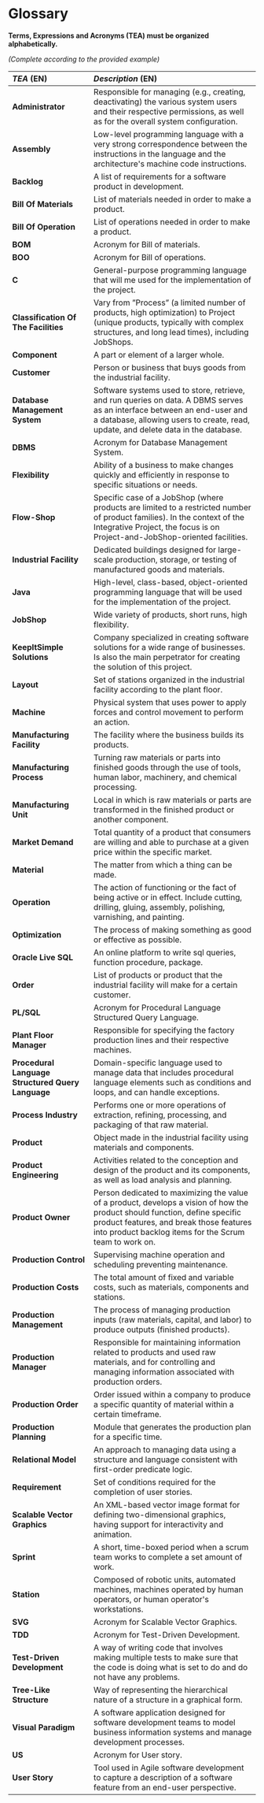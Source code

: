 # Glossary

**Terms, Expressions and Acronyms (TEA) must be organized alphabetically.**

_(Complete according to the provided example)_

| **_TEA_** (EN)                                    | **_Description_** (EN)                                                                                                                                                                                                            |                                       
|:--------------------------------------------------|:----------------------------------------------------------------------------------------------------------------------------------------------------------------------------------------------------------------------------------|
| **Administrator**                                 | Responsible for managing (e.g., creating, deactivating) the various system users and their respective permissions, as well as for the overall system configuration.                                                               |
| **Assembly**                                      | Low-level programming language with a very strong correspondence between the instructions in the language and the architecture's machine code instructions.                                                                       |
| **Backlog**                                       | A list of requirements for a software product in development.                                                                                                                                                                     |
| **Bill Of Materials**                             | List of materials needed in order to make a product.                                                                                                                                                                              |
| **Bill Of Operation**                             | List of operations needed in order to make a product.                                                                                                                                                                             |                                                                                                                                            
| **BOM**                                           | Acronym for Bill of materials.                                                                                                                                                                                                    |
| **BOO**                                           | Acronym for Bill of operations.                                                                                                                                                                                                   |
| **C**                                             | General-purpose programming language that will me used for the implementation of the project.                                                                                                                                     |
| **Classification Of The Facilities**              | Vary from ”Process” (a limited number of products, high optimization) to Project (unique products, typically with complex structures, and long lead times), including JobShops.                                                   |
| **Component**                                     | A part or element of a larger whole.                                                                                                                                                                                              |
| **Customer**                                      | Person or business that buys goods from the industrial facility.                                                                                                                                                                  |
| **Database Management System**                    | Software systems used to store, retrieve, and run queries on data. A DBMS serves as an interface between an end-user and a database, allowing users to create, read, update, and delete data in the database.                     |
| **DBMS**                                          | Acronym for Database Management System.                                                                                                                                                                                           |
| **Flexibility**                                   | Ability of a business to make changes quickly and efficiently in response to specific situations or needs.                                                                                                                        |
| **Flow-Shop**                                     | Specific case of a JobShop (where products are limited to a restricted number of product families).  In the context of the Integrative Project, the focus is on Project-and-JobShop-oriented facilities.                          |
| **Industrial Facility**                           | Dedicated buildings designed for large-scale production, storage, or testing of manufactured goods and materials.                                                                                                                 |
| **Java**                                          | High-level, class-based, object-oriented programming language that will be used for the implementation of the project.                                                                                                            |     
| **JobShop**                                       | Wide variety of products, short runs, high flexibility.                                                                                                                                                                           |
| **KeepItSimple Solutions**                        | Company specialized in creating software solutions for a wide range of businesses. Is also the main perpetrator for creating the solution of this project.                                                                        |                                                                    |
| **Layout**                                        | Set of stations organized in the industrial facility according to the plant floor.                                                                                                                                                |
| **Machine**                                       | Physical system that uses power to apply forces and control movement to perform an action.                                                                                                                                        |
| **Manufacturing Facility**                        | The facility where the business builds its products.                                                                                                                                                                              |
| **Manufacturing Process**                         | Turning raw materials or parts into finished goods through the use of tools, human labor, machinery, and chemical processing.                                                                                                     |
| **Manufacturing Unit**                            | Local in which is raw materials or parts are transformed in the finished product or another component.                                                                                                                            |
| **Market Demand**                                 | Total quantity of a product that consumers are willing and able to purchase at a given price within the specific market.                                                                                                          |
| **Material**                                      | The matter from which a thing can be made.                                                                                                                                                                                        |
| **Operation**                                     | The action of functioning or the fact of being active or in effect. Include cutting, drilling, gluing, assembly, polishing, varnishing, and painting.                                                                             |
| **Optimization**                                  | The process of making something as good or effective as possible.                                                                                                                                                                 |
| **Oracle Live SQL**                               | An online platform to write sql queries, function procedure, package.                                                                                                                                                             |
| **Order**                                         | List of products or product that the industrial facility will make for a certain customer.                                                                                                                                        |
| **PL/SQL**                                        | Acronym for Procedural Language Structured Query Language.                                                                                                                                                                        |
| **Plant Floor Manager**                           | Responsible for specifying the factory production lines and their respective machines.                                                                                                                                            |
| **Procedural Language Structured Query Language** | Domain-specific language used to manage data that includes procedural language elements such as conditions and loops, and can handle exceptions.                                                                                  |
| **Process Industry**                              | Performs one or more operations of extraction, refining, processing, and packaging of that raw material.                                                                                                                          |
| **Product**                                       | Object made in the industrial facility using materials and components.                                                                                                                                                            |
| **Product Engineering**                           | Activities related to the conception and design of the product and its components, as well as load analysis and planning.                                                                                                         |
| **Product Owner**                                 | Person dedicated to maximizing the value of a product, develops a vision of how the product should function, define specific product features, and break those features into product backlog items for the Scrum team to work on. |
| **Production Control**                            | Supervising machine operation and scheduling preventing maintenance.                                                                                                                                                              |
| **Production Costs**                              | The total amount of fixed and variable costs, such as materials, components and stations.                                                                                                                                         |
| **Production Management**                         | The process of managing production inputs (raw materials, capital, and labor) to produce outputs (finished products).                                                                                                             |
| **Production Manager**                            | Responsible for maintaining information related to products and used raw materials, and for controlling and managing information associated with production orders.                                                               |
| **Production Order**                              | Order issued within a company to produce a specific quantity of material within a certain timeframe.                                                                                                                              |
| **Production Planning**                           | Module that generates the production plan for a specific time.                                                                                                                                                                    |
| **Relational Model**                              | An approach to managing data using a structure and language consistent with first-order predicate logic.                                                                                                                          |
| **Requirement**                                   | Set of conditions required for the completion of user stories.                                                                                                                                                                    |
| **Scalable Vector Graphics**                      | An XML-based vector image format for defining two-dimensional graphics, having support for interactivity and animation.                                                                                                           |
| **Sprint**                                        | A short, time-boxed period when a scrum team works to complete a set amount of work.                                                                                                                                              |
| **Station**                                       | Composed of robotic units, automated machines, machines operated by human operators, or human operator's workstations.                                                                                                            |
| **SVG**                                           | Acronym for Scalable Vector Graphics.                                                                                                                                                                                             |
| **TDD**                                           | Acronym for Test-Driven Development.                                                                                                                                                                                              |
| **Test-Driven Development**                       | A way of writing code that involves making multiple tests to make sure that the code is doing what is set to do and do not have any problems.                                                                                     |
| **Tree-Like Structure**                           | Way of representing the hierarchical nature of a structure in a graphical form.                                                                                                                                                   |
| **Visual Paradigm**                               | A software application designed for software development teams to model business information systems and manage development processes.                                                                                            |
| **US**                                            | Acronym for User story.                                                                                                                                                                                                           |
| **User Story**                                    | Tool used in Agile software development to capture a description of a software feature from an end-user perspective.                                                                                                              |








